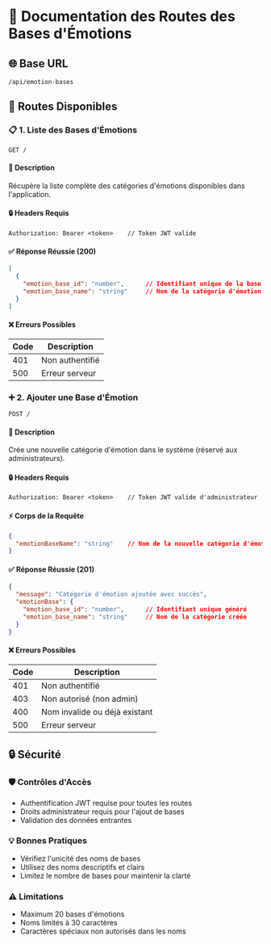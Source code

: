 # 🎯 Documentation des Routes des Bases d'Émotions

## 🌐 Base URL
```http
/api/emotion-bases
```

## 📑 Routes Disponibles

### 📋 1. Liste des Bases d'Émotions
```http
GET /
```

#### 📝 Description
Récupère la liste complète des catégories d'émotions disponibles dans l'application.

#### 🔒 Headers Requis
```http
Authorization: Bearer <token>    // Token JWT valide
```

#### ✅ Réponse Réussie (200)
```json
[
  {
    "emotion_base_id": "number",      // Identifiant unique de la base
    "emotion_base_name": "string"     // Nom de la catégorie d'émotion
  }
]
```

#### ❌ Erreurs Possibles
| Code | Description |
|------|-------------|
| 401  | Non authentifié |
| 500  | Erreur serveur |

### ➕ 2. Ajouter une Base d'Émotion
```http
POST /
```

#### 📝 Description
Crée une nouvelle catégorie d'émotion dans le système (réservé aux administrateurs).

#### 🔒 Headers Requis
```http
Authorization: Bearer <token>    // Token JWT valide d'administrateur
```

#### ⚡ Corps de la Requête
```json
{
  "emotionBaseName": "string"    // Nom de la nouvelle catégorie d'émotion
}
```

#### ✅ Réponse Réussie (201)
```json
{
  "message": "Catégorie d'émotion ajoutée avec succès",
  "emotionBase": {
    "emotion_base_id": "number",      // Identifiant unique généré
    "emotion_base_name": "string"     // Nom de la catégorie créée
  }
}
```

#### ❌ Erreurs Possibles
| Code | Description |
|------|-------------|
| 401  | Non authentifié |
| 403  | Non autorisé (non admin) |
| 400  | Nom invalide ou déjà existant |
| 500  | Erreur serveur |

## 🔒 Sécurité

### 🛡️ Contrôles d'Accès
- Authentification JWT requise pour toutes les routes
- Droits administrateur requis pour l'ajout de bases
- Validation des données entrantes

### 💡 Bonnes Pratiques
- Vérifiez l'unicité des noms de bases
- Utilisez des noms descriptifs et clairs
- Limitez le nombre de bases pour maintenir la clarté

### ⚠️ Limitations
- Maximum 20 bases d'émotions
- Noms limités à 30 caractères
- Caractères spéciaux non autorisés dans les noms 